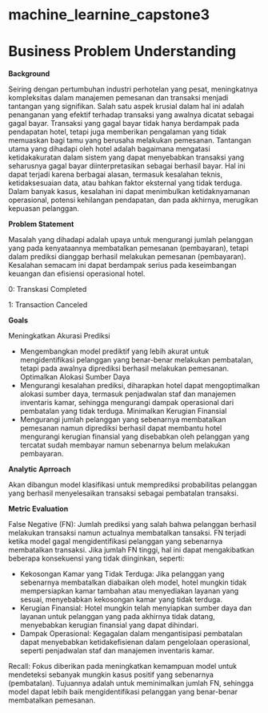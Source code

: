 # machine_learnine_capstone3

# **Business Problem Understanding**

**Background**

Seiring dengan pertumbuhan industri perhotelan yang pesat, meningkatnya kompleksitas dalam manajemen pemesanan dan transaksi menjadi tantangan yang signifikan. Salah satu aspek krusial dalam hal ini adalah penanganan yang efektif terhadap transaksi yang awalnya dicatat sebagai gagal bayar.  Transaksi yang gagal bayar tidak hanya berdampak pada pendapatan hotel, tetapi juga memberikan pengalaman yang tidak memuaskan bagi tamu yang berusaha melakukan pemesanan. Tantangan utama yang dihadapi oleh hotel adalah bagaimana mengatasi ketidakakuratan dalam sistem yang dapat menyebabkan transaksi yang seharusnya gagal bayar diinterpretasikan sebagai berhasil bayar. Hal ini dapat terjadi karena berbagai alasan, termasuk kesalahan teknis, ketidaksesuaian data, atau bahkan faktor eksternal yang tidak terduga. Dalam banyak kasus, kesalahan ini dapat menimbulkan ketidaknyamanan operasional, potensi kehilangan pendapatan, dan pada akhirnya, merugikan kepuasan pelanggan.

**Problem Statement**

Masalah yang dihadapi adalah upaya untuk mengurangi jumlah pelanggan yang pada kenyataannya membatalkan pemesanan (pembayaran), tetapi dalam prediksi dianggap berhasil melakukan pemesanan (pembayaran). Kesalahan semacam ini dapat berdampak serius pada keseimbangan keuangan dan efisiensi operasional hotel.

0: Transkasi Completed

1: Transaction Canceled

**Goals**

Meningkatkan Akurasi Prediksi
- Mengembangkan model prediktif yang lebih akurat untuk mengidentifikasi pelanggan yang benar-benar melakukan pembatalan, tetapi pada awalnya diprediksi berhasil melakukan pemesanan.
Optimalkan Alokasi Sumber Daya
- Mengurangi kesalahan prediksi, diharapkan hotel dapat mengoptimalkan alokasi sumber daya, termasuk penjadwalan staf dan manajemen inventaris kamar, sehingga mengurangi dampak operasional dari pembatalan yang tidak terduga.
Minimalkan Kerugian Finansial
- Mengurangi jumlah pelanggan yang sebenarnya membatalkan pemesanan namun diprediksi berhasil dapat membantu hotel mengurangi kerugian finansial yang disebabkan oleh pelanggan yang tercatat sudah membayar namun sebenarnya belum melakukan pembayaran.

**Analytic Aprroach**

Akan dibangun model klasifikasi untuk memprediksi probabilitas pelanggan yang berhasil menyelesaikan transaksi sebagai pembatalan transaksi.

**Metric Evaluation**

False Negative (FN): Jumlah prediksi yang salah bahwa pelanggan berhasil melakukan transaksi namun actualnya membatalkan tansaksi. FN terjadi ketika model gagal mengidentifikasi pelanggan yang sebenarnya membatalkan transaksi. Jika jumlah FN tinggi, hal ini dapat mengakibatkan beberapa konsekuensi yang tidak diinginkan, seperti:

- Kekosongan Kamar yang Tidak Terduga: Jika pelanggan yang sebenarnya membatalkan diabaikan oleh model, hotel mungkin tidak mempersiapkan kamar tambahan atau menyediakan layanan yang sesuai, menyebabkan kekosongan kamar yang tidak terduga.
- Kerugian Finansial: Hotel mungkin telah menyiapkan sumber daya dan layanan untuk pelanggan yang pada akhirnya tidak datang, menyebabkan kerugian finansial yang dapat dihindari.
- Dampak Operasional: Kegagalan dalam mengantisipasi pembatalan dapat menyebabkan ketidakefisienan dalam pengelolaan operasional, seperti penjadwalan staf dan manajemen inventaris kamar.

Recall: Fokus diberikan pada meningkatkan kemampuan model untuk mendeteksi sebanyak mungkin kasus positif yang sebenarnya (pembatalan). Tujuannya adalah untuk meminimalkan jumlah FN, sehingga model dapat lebih baik mengidentifikasi pelanggan yang benar-benar membatalkan pemesanan.




